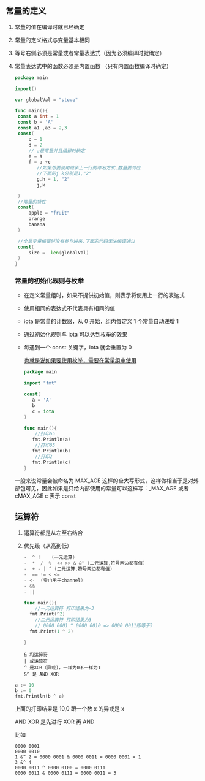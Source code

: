 ## 常量的定义

1. 常量的值在编译时就已经确定

2. 常量的定义格式与变量基本相同

3. 等号右侧必须是常量或者常量表达式（因为必须编译时就确定）

4. 常量表达式中的函数必须是内置函数 （只有内置函数编译时确定）

   ```go
   package main

   import()

   var globalVal = "steve"

   func main(){
   	const a int = 1
   	const b = 'A'
   	const a1 ,a3 = 2,3
   	const(
   		c = 1
   		d = 2
   		// a是常量并且编译时确定
   		e = a
   		f = a +c
           //如果想要使用继承上一行的命名方式,数量要对应
           //下面的j k分别是1,"2"
           g,h = 1, "2"
           j,k

   	)
   	//常量的特性
   	const(
   		apple = "fruit"
   		orange
   		banana
   	)

   	//全局变量编译时没有参与进来,下面的代码无法编译通过
   	const(
   		size =  len(globalVal)
   	)
   }
   ```

   ### 常量的初始化规则与枚举

   - 在定义常量组时，如果不提供初始值，则表示将使用上一行的表达式

   - 使用相同的表达式不代表具有相同的值

   - iota 是常量的计数器，从 0 开始，组内每定义 1 个常量自动递增 1

   - 通过初始化规则与 iota 可以达到枚举的效果

   - 每遇到一个 const 关键字，iota 就会重置为 0

     <u>也就是说如果要使用枚举，需要在常量组中使用</u>

     ```go
     package main

     import "fmt"

     const(
     	a = 'A'
     	b
     	c = iota
     )

     func main(){
         //打印65
     	fmt.Println(a)
         //打印65
     	fmt.Println(b)
         //打印2
     	fmt.Println(c)
     }
     ```

   一般来说常量会被命名为 MAX_AGE 这样的全大写形式，这样做相当于是对外部包可见，因此如果是只给内部使用的常量可以这样写：\_MAX_AGE 或者 cMAX_AGE c 表示 const

   ## 运算符

   1. 运算符都是从左至右结合

   2. 优先级（从高到低）

      ```go
      -  ^ !	(一元运算)
      -  *  /  %  << >> & &^ (二元运算,符号两边都有值)
      -  + - | ^ (二元运算,符号两边都有值)
      -  == != < <=
      - <-	(专门用于channel)
      - &&
      - ||
      ```

      ```go
      func main(){
          //一元运算符 打印结果为-3
      	fmt.Print(^2)
          //二元运算符 打印结果为3
          // 0000 0001 ^ 0000 0010 => 0000 0011即等于3
      	fmt.Print(1 ^ 2)

      }
      ```

      ```
      & 和运算符
      | 或运算符
      ^ 是XOR（异或)，一样为0不一样为1
      &^ 是 AND XOR

      ```

   ```go
   a := 10
   b := 0
   fmt.Println(b ^ a)

   ```

   上面的打印结果是 10,0 跟一个数 x 的异或是 x

   AND XOR 是先进行 XOR 再 AND

   比如

   ```
   0000 0001
   0000 0010
   1 &^ 2 = 0000 0001 & 0000 0011 = 0000 0001 = 1
   3 &^ 4
   0000 0011 ^ 0000 0100 = 0000 0111
   0000 0011 & 0000 0111 = 0000 0011 = 3

   ```

